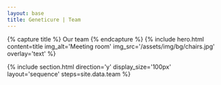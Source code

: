 ```yaml
---
layout: base
title: Geneticure | Team
---
```


{% capture title %}
Our team
{% endcapture %}
{% include hero.html content=title img_alt='Meeting room' img_src='/assets/img/bg/chairs.jpg' overlay='text' %}

{% include section.html direction='y' display_size='100px' layout='sequence' steps=site.data.team %}
